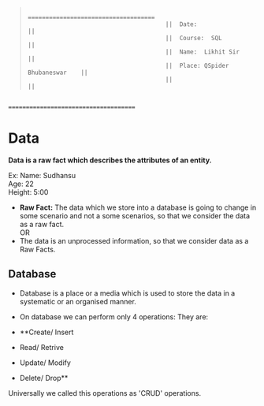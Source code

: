 >                                            ====================================
>                                            ||  Date:                         ||
>                                            ||  Course:  SQL                  ||
>                                            ||  Name:  Likhit Sir             ||
>                                            ||  Place: QSpider Bhubaneswar    ||
>                                            ||                                ||
>   
                                         ====================================

# Data 


**Data is a raw fact which describes the attributes of an entity.**   

Ex: 
Name: Sudhansu  
Age: 22  
Height: 5:00  


- **Raw Fact:** The data which we store into a database is going to change in some scenario
and not a some scenarios, so that we consider the data as a raw fact.  
                 OR  
- The data is an unprocessed information, so that we consider data as a Raw Facts.
## Database 

- Database is a place or a media which is used to store the data in a systematic or an organised manner.

- On database we can perform only 4 operations:
They are: 


- **Create/ Insert  
- Read/ Retrive
- Update/ Modify
- Delete/ Drop**

Universally we called this operations as 'CRUD' operations.


